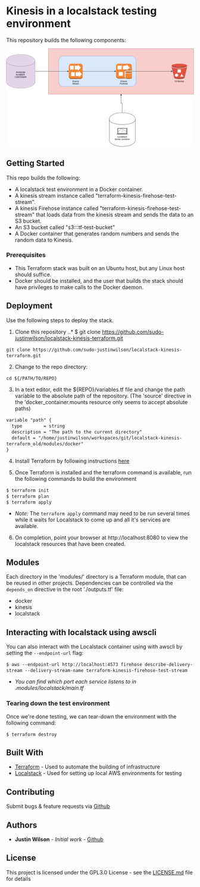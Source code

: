 # Kinesis in a localstack testing environment

This repository builds the following components:

![localstack kinesis diagram](https://github.com/sudo-justinwilson/localstack-kinesis-terraform/blob/master/localstack-diagram.png)

## Getting Started

This repo builds the following:
* A localstack test environment in a Docker container.
* A kinesis stream instance called "terraform-kinesis-firehose-test-stream".
* A kinesis Firehose instance called "terraform-kinesis-firehose-test-stream" that loads data from the kinesis stream and sends the data to an S3 bucket.
* An S3 bucket called "s3:::tf-test-bucket"
* A Docker container that generates random numbers and sends the random data to Kinesis.

### Prerequisites

- This Terraform stack was built on an Ubuntu host, but any Linux host should suffice.
- Docker should be installed, and the user that builds the stack should have privileges to make calls to the Docker daemon.

## Deployment

Use the following steps to deploy the stack.

1) Clone this repository
..* $ git clone https://github.com/sudo-justinwilson/localstack-kinesis-terraform.git

```
git clone https://github.com/sudo-justinwilson/localstack-kinesis-terraform.git
```

2) Change to the repo directory:

```
cd ${/PATH/TO/REPO}
```

3) In a text editor, edit the ${REPO}/variables.tf file and change the path variable to the absolute path of the repository. (The 'source' directive in the 'docker_container.mounts resource only seems to accept absolute paths)

```
variable "path" {
  type        = string
  description = "The path to the current directory"
  default = "/home/justinwilson/workspaces/git/localstack-kinesis-terraform_old/modules/docker"
}
```

4) Install Terraform by following instructions [here](https://learn.hashicorp.com/terraform/getting-started/install.html)

5) Once Terraform is installed and the terraform command is available, run the following commands to build the environment

```
$ terraform init
$ terraform plan
$ terraform apply     
```
- _Note:_ The `terraform apply` command may need to be run several times while it waits for Localstack to come up and all it's services are available.

6) On completion, point your browser at http://localhost:8080 to view the localstack resources that have been created.

## Modules
Each directory in the 'modules/' directory is a Terraform module, that can be reused in other projects.
Dependencies can be controlled via the `depends_on` directive in the root './outputs.tf' file:

* docker
* kinesis
* localstack

## Interacting with localstack using awscli

You can also interact with the Localstack container using with awscli by setting the `--endpoint-url` flag:

```
$ aws --endpoint-url http://localhost:4573 firehose describe-delivery-stream --delivery-stream-name terraform-kinesis-firehose-test-stream
```

- _You can find which port each service listens to in .modules/localstack/main.tf_

### Tearing down the test environment

Once we're done testing, we can tear-down the environment with the following command:

```
$ terraform destroy
```

## Built With

* [Terraform](https://terraform.io) - Used to automate the building of infrastructure
* [Localstack](https://github.com/localstack/localstack) - Used for setting up local AWS environments for testing

## Contributing

Submit bugs & feature requests via [Github](https://github.com/sudo-justinwilson/localstack-kinesis-terraform)

## Authors

* **Justin Wilson** - *Initial work* - [Github](https://github.com/sudo-justinwilson/)

## License

This project is licensed under the GPL3.0 License - see the [LICENSE.md](LICENSE.md) file for details

